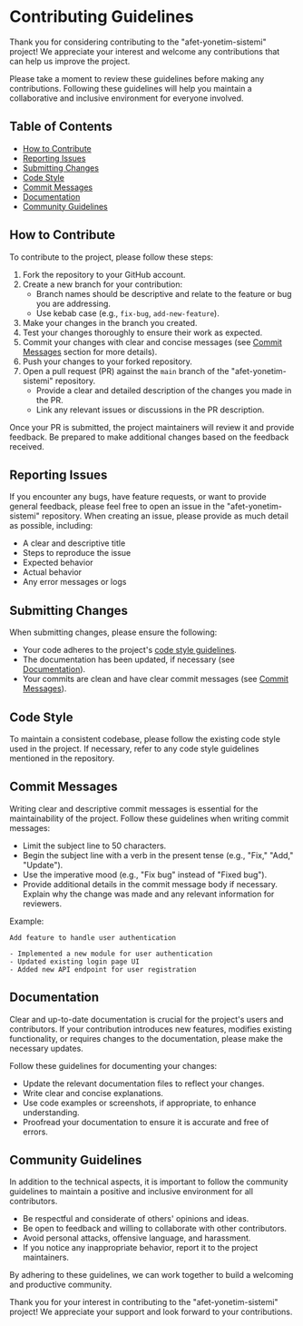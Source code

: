 # Contributing Guidelines

Thank you for considering contributing to the "afet-yonetim-sistemi" project! We appreciate your interest and welcome
any contributions that can help us improve the project.

Please take a moment to review these guidelines before making any contributions. Following these guidelines will help
you maintain a collaborative and inclusive environment for everyone involved.

## Table of Contents

- [How to Contribute](#how-to-contribute)
- [Reporting Issues](#reporting-issues)
- [Submitting Changes](#submitting-changes)
- [Code Style](#code-style)
- [Commit Messages](#commit-messages)
- [Documentation](#documentation)
- [Community Guidelines](#community-guidelines)

## How to Contribute

To contribute to the project, please follow these steps:

1. Fork the repository to your GitHub account.
2. Create a new branch for your contribution:
    - Branch names should be descriptive and relate to the feature or bug you are addressing.
    - Use kebab case (e.g., `fix-bug`, `add-new-feature`).
3. Make your changes in the branch you created.
4. Test your changes thoroughly to ensure their work as expected.
5. Commit your changes with clear and concise messages (see [Commit Messages](#commit-messages) section for more
   details).
6. Push your changes to your forked repository.
7. Open a pull request (PR) against the `main` branch of the "afet-yonetim-sistemi" repository.
    - Provide a clear and detailed description of the changes you made in the PR.
    - Link any relevant issues or discussions in the PR description.

Once your PR is submitted, the project maintainers will review it and provide feedback. Be prepared to make additional
changes based on the feedback received.

## Reporting Issues

If you encounter any bugs, have feature requests, or want to provide general feedback, please feel free to open an issue
in the "afet-yonetim-sistemi" repository. When creating an issue, please provide as much detail as possible, including:

- A clear and descriptive title
- Steps to reproduce the issue
- Expected behavior
- Actual behavior
- Any error messages or logs

## Submitting Changes

When submitting changes, please ensure the following:

- Your code adheres to the project's [code style guidelines](#code-style).
- The documentation has been updated, if necessary (see [Documentation](#documentation)).
- Your commits are clean and have clear commit messages (see [Commit Messages](#commit-messages)).

## Code Style

To maintain a consistent codebase, please follow the existing code style used in the project. If necessary, refer to any
code style guidelines mentioned in the repository.

## Commit Messages

Writing clear and descriptive commit messages is essential for the maintainability of the project. Follow these
guidelines when writing commit messages:

- Limit the subject line to 50 characters.
- Begin the subject line with a verb in the present tense (e.g., "Fix," "Add," "Update").
- Use the imperative mood (e.g., "Fix bug" instead of "Fixed bug").
- Provide additional details in the commit message body if necessary. Explain why the change was made and any relevant
  information for reviewers.

Example:

```
Add feature to handle user authentication

- Implemented a new module for user authentication
- Updated existing login page UI
- Added new API endpoint for user registration
```

## Documentation

Clear and up-to-date documentation is crucial for the project's users and contributors. If your contribution introduces
new features, modifies existing functionality, or requires changes to the documentation, please make the necessary
updates.

Follow these guidelines for documenting your changes:

- Update the relevant documentation files to reflect your changes.
- Write clear and concise explanations.
- Use code examples or screenshots, if appropriate, to enhance understanding.
- Proofread your documentation to ensure it is accurate and free of errors.

## Community Guidelines

In addition to the technical aspects, it is important to follow the community guidelines to maintain a positive and
inclusive environment for all contributors.

- Be respectful and considerate of others' opinions and ideas.
- Be open to feedback and willing to collaborate with other contributors.
- Avoid personal attacks, offensive language, and harassment.
- If you notice any inappropriate behavior, report it to the project maintainers.

By adhering to these guidelines, we can work together to build a welcoming and productive community.

Thank you for your interest in contributing to the "afet-yonetim-sistemi" project! We appreciate your support and look
forward to your contributions.
